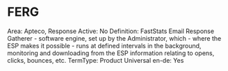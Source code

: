# FERG

Area: Apteco, Response
Active: No
Definition: FastStats Email Response Gatherer - software engine, set up by the Administrator, which - where the ESP makes it possible - runs at defined intervals in the background, monitoring and downloading from the ESP information relating to opens, clicks, bounces, etc.
TermType: Product
Universal en-de: Yes